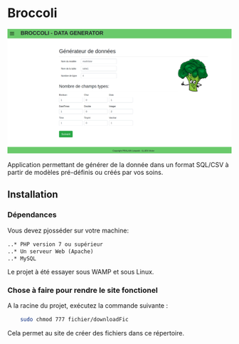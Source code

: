 # Broccoli

![index](https://github.com/Gouderg/app-Brocoli/blob/master/fichier/img/maquette/indexSite.png)

Application permettant de générer de la donnée dans un format SQL/CSV à partir de modèles pré-définis ou créés par vos soins. 


## Installation

### Dépendances

Vous devez pjosséder sur votre machine:
	
	..* PHP version 7 ou supérieur
	..* Un serveur Web (Apache)
	..* MySQL

Le projet à été essayer sous WAMP et sous Linux.



### Chose à faire pour rendre le site fonctionel

A la racine du projet, exécutez la commande suivante : 
```bash
	sudo chmod 777 fichier/downloadFic
```

Cela permet au site de créer des fichiers dans ce répertoire.